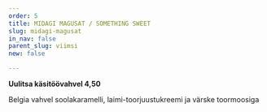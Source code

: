 ```yaml
---
order: 5
title: MIDAGI MAGUSAT / SOMETHING SWEET
slug: midagi-magusat
in_nav: false
parent_slug: viimsi
new: false

---
```

**Uulitsa käsitöövahvel 4,50**

Belgia vahvel soolakaramelli, laimi-toorjuustukreemi ja värske toormoosiga